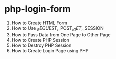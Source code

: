 # php-login-form

1. How to Create HTML Form<br>
2. How to Use $_REQUEST,$_POST,$_GET,$_SESSION<br>
3. How to Pass Data from One Page to Other Page<br>
4. How to Create PHP Session<br>
5. How to Destroy PHP Session<br>
6. How to Create Login Page using PHP<br>
